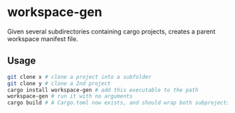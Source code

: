 # workspace-gen

Given several subdirectories containing cargo projects, creates a parent workspace manifest file.

## Usage

```sh
git clone x # clone a project into a subfolder
git clone y # clone a 2nd project 
cargo install workspace-gen # add this executable to the path
workspace-gen # run it with no arguments
cargo build # A Cargo.toml now exists, and should wrap both subprojects in a workspace!
```
